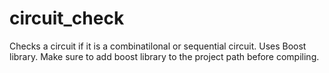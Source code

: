 # circuit_check
Checks a circuit if it is a combinatilonal or sequential circuit.
Uses Boost library.
Make sure to add boost library to the project path before compiling.
